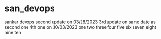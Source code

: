 # san_devops
sankar devops
second update on 03/28/2023
3rd update on same date as second one
4th one on 30/03/2023
one
two
three
four
five
six
seven
eight
nine
ten
